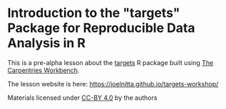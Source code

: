 # Introduction to the "targets" Package for Reproducible Data Analysis in R

This is a pre-alpha lesson about the [targets](https://github.com/ropensci/targets) R package built using [The Carpentries Workbench][workbench].

The lesson website is here: https://joelnitta.github.io/targets-workshop/

[workbench]: https://carpentries.github.io/sandpaper-docs/

Materials licensed under [CC-BY 4.0](LICENSE.md) by the authors
